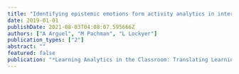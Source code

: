 ```yaml
---
title: "Identifying epistemic emotions form activity analytics in interactive digital learning environments."
date: 2019-01-01
publishDate: 2021-08-03T04:08:07.595666Z
authors: ["A Arguel", "M Pachman", "L Lockyer"]
publication_types: ["2"]
abstract: ""
featured: false
publication: "*Learning Analytics in the Classroom: Translating Learning Analytics for …*"
---
```


